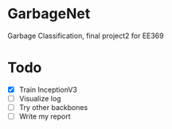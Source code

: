 # GarbageNet
Garbage Classification, final project2 for EE369

# Todo
- [x] Train InceptionV3
- [ ] Visualize log
- [ ] Try other backbones
- [ ] Write my report
